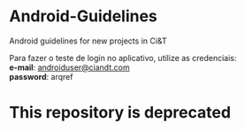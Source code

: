 # Android-Guidelines
Android guidelines for new projects in Ci&amp;T

Para fazer o teste de login no aplicativo, utilize as credenciais:  
**e-mail**: androiduser@ciandt.com  
**password**: arqref

# This repository is deprecated
